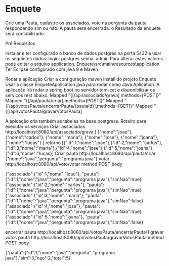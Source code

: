 # Enquete
Crie uma Pauta, cadastre os associados, vote na pergunta da pauta respondendo sim ou não. A pauta será encerrada. o Resultado da enquete será contabilizado.
	
Pré Requisitos

Instalar e ter configurado o banco de dados postgres na porta 5432 e usar os seguintes dados:
	login: postgres 
	senha: admin
Para alterar estes valores pode editar o arquivo application. 
Enquete\src\main\resources\application
Ter Eclipse configurado com java 8 e Maven 

Rodar a aplicação
Criar a configuração maven install do projeto Enquete
Usar a classe EnqueteApplication.java para rodar como Java Aplication.
A aplicação irá rodar o spring boot no servidor tom-cat e disponibilizar os serviços rest abaixo:
	Mapped "{[/api/associado/grava],methods=[POST]}" 
	Mapped "{[/api/pauta/criar],methods=[POST]}" 
	Mapped "{[/api/votosPauta/encerrarPauta/{pautaId}],methods=[GET]}" 
	Mapped "{[/api/votosPauta/gravarVotosPauta]

A apicação cria também as tabelas na base postgress.
Roteiro para executar os serviços
Criar associados     http://localhost:8080/api/associado/grava
[ {"nome":"joao"},
  {"nome":"carlos"}, 
  {"nome":"maria"},
  {"nome":"jose"},
  {"nome":"joana"}, 
  {"nome":"lucas"}
  ]
retorno
[{"id":1,"nome":"joao"},{"id":2,"nome":"carlos"},{"id":3,"nome":"maria"},{"id":4,"nome":"jose"},{"id":5,"nome":"joana"},{"id":6,"nome":"lucas}]
Criar pauta  http://localhost:8080/api/pauta/criar
{"nome":"java","pergunta":"programa java"}
votar    http://localhost:8080/api/voto/votar
method POST
body

{"associado":{"id":1,"nome":"joao"}, "pauta":{"id":1,"nome":"java","pergunta":"programa java"},"simNao":true}
{"associado":{"id":2,"nome":"carlos"}, "pauta":{"id":1,"nome":"java","pergunta":"programa java"},"simNao":true}
{"associado":{"id":3,"nome":"maria"}, "pauta":{"id":1,"nome":"java","pergunta":"programa java"},"simNao":false}
{"associado":{"id":4,"nome":"jose"}, "pauta":{"id":1,"nome":"java","pergunta":"programa java"},"simNao":true}
{"associado":{"id":5,"nome":"joana"}, "pauta":{"id":1,"nome":"java","pergunta":"programa java"},"simNao":false}

encerrar pauta  http://localhost:8080/api/votosPauta/encerrarPauta/1
gravar votos pauta
http://localhost:8080/api/votosPauta/gravarVotosPauta
method POST
body

{"pauta":{"id":1,"nome":"java","pergunta":"programa java"},"sim":3,"nao":2,"total":5}

